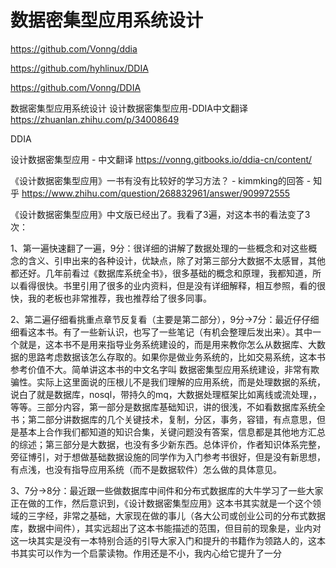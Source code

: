 # 数据密集型应用系统设计

https://github.com/Vonng/ddia


https://github.com/hyhlinux/DDIA


https://github.com/Vonng/DDIA

数据密集型应用系统设计
设计数据密集型应用-DDIA中文翻译 
https://zhuanlan.zhihu.com/p/34008649

 DDIA

设计数据密集型应用 - 中文翻译
https://vonng.gitbooks.io/ddia-cn/content/


《设计数据密集型应用》一书有没有比较好的学习方法？ - kimmking的回答 - 知乎
https://www.zhihu.com/question/268832961/answer/909972555



《设计数据密集型应用》中文版已经出了。我看了3遍，对这本书的看法变了3次：

1、第一遍快速翻了一遍，9分：很详细的讲解了数据处理的一些概念和对这些概念的含义、引申出来的各种设计，优缺点，除了对第三部分大数据不太感冒，其他都还好。几年前看过《数据库系统全书》，很多基础的概念和原理，我都知道，所以看得很快。书里引用了很多的业内资料，但是没有详细解释，相互参照，看的很快，我的老板也非常推荐，我也推荐给了很多同事。

2、第二遍仔细看挑重点章节反复看（主要是第二部分），9分->7分：最近仔仔细细看这本书。有了一些新认识，也写了一些笔记（有机会整理后发出来）。其中一个就是，这本书不是用来指导业务系统建设的，而是用来教你怎么从数据库、大数据的思路考虑数据该怎么存取的。如果你是做业务系统的，比如交易系统，这本书参考价值不大。简单讲这本书的中文名字叫 数据密集型应用系统建设，非常有欺骗性。实际上这里面说的压根儿不是我们理解的应用系统，而是处理数据的系统，说白了就是数据库，nosql，带持久的mq，大数据处理框架比如离线或流处理，，等等。三部分内容，第一部分是数据库基础知识，讲的很浅，不如看数据库系统全书；第二部分讲数据库的几个关键技术，复制，分区，事务，容错，有点意思，但是基本上合作我们都知道的知识合集，关键问题没有答案，信息都是其他地方汇总的综述；第三部分是大数据，也没有多少新东西。总体评价，作者知识体系完整，旁征博引，对于想做基础数据设施的同学作为入门参考书很好，但是没有新思想，有点浅，也没有指导应用系统（而不是数据软件）怎么做的具体意见。

3、7分->8分：最近跟一些做数据库中间件和分布式数据库的大牛学习了一些大家正在做的工作，然后意识到，《设计数据密集型应用》这本书其实就是一个这个领域的三字经，非常之基础，大家现在做的事儿（各大公司或创业公司的分布式数据库，数据中间件），其实远超出了这本书能描述的范围，但目前的现象是，业内对这一块其实是没有一本特别合适的引导大家入门和提升的书籍作为领路人的，这本书其实可以作为一个启蒙读物。作用还是不小，我内心给它提升了一分














